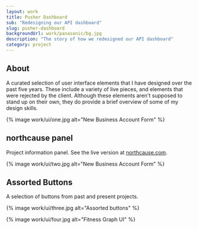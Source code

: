 ```yaml
---
layout: work
title: Pusher Dashboard
sub: "Redesigning our API dashboard"
slug: pusher-dashboard
backgroundUrl: work/panasonic/bg.jpg
description: "The story of how we redesigned our API dashboard"
category: project
---
```


<div class="inner-columns inner-columns--work">
    <div class="inner-columns__col">
        <h2>About</h2>
        <p>A curated selection of user interface elements that I have designed over the past five years. These include a variety of live pieces, and elements that were rejected by the client. Although these elements aren't supposed to stand up on their own, they do provide a brief overview of some of my design skills.</p>
    </div>
</div>

{% image work/ui/one.jpg alt="New Business Account Form" %}

<div class="page__article--inner">
    <h2>northcause panel</h2>
    <p>Project information panel. See the live version at <a href="http://www.northcause.com">northcause.com</a>.</p>
</div>

{% image work/ui/two.jpg alt="New Business Account Form" %}

<div class="page__article--inner">
    <h2>Assorted Buttons</h2>
    <p>A selection of buttons from past and present projects.</p>
</div>

{% image work/ui/three.jpg alt="Assorted buttons" %}

{% image work/ui/four.jpg alt="Fitness Graph UI" %}